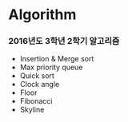 # Algorithm
### 2016년도 3학년 2학기 알고리즘
- Insertion & Merge sort
- Max priority queue
- Quick sort
- Clock angle
- Floor
- Fibonacci
- Skyline
